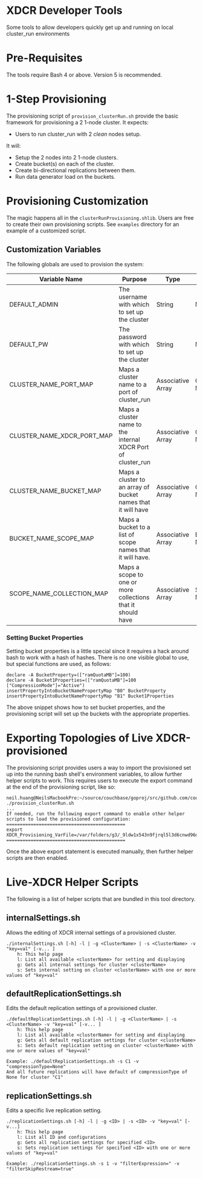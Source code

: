 # XDCR Developer Tools

Some tools to allow developers quickly get up and running on local cluster_run environments
# Pre-Requisites
The tools require Bash 4 or above. Version 5 is recommended.

# 1-Step Provisioning
The provisioning script of `provision_clusterRun.sh` provide the basic framework for provisioning a 2 1-node cluster. 
It expects:
   - Users to run cluster_run with 2 *clean* nodes setup.

It will:
  - Setup the 2 nodes into 2 1-node clusters.
  - Create bucket(s) on each of the cluster.
  - Create bi-directional replications between them.
  - Run data generator load on the buckets.

# Provisioning Customization
The magic happens all in the `clusterRunProvisioning.shlib`. Users are free to create their own provisioning scripts. See `examples` directory for an example of a customized script.
## Customization Variables
The following globals are used to provision the system:

| Variable Name              | Purpose                                                      | Type              | Key          | Value                     |
|----------------------------|--------------------------------------------------------------|-------------------|--------------|---------------------------|
| DEFAULT_ADMIN              | The username with which to set up the cluster                | String            | N/A          | Specified string          |
| DEFAULT_PW                 | The password with which to set up the cluster                | String            | N/A          | Specified String          |
| CLUSTER_NAME_PORT_MAP      | Maps a cluster name to a port of cluster_run                 | Associative Array | Cluster Name | Port Number               |
| CLUSTER_NAME_XDCR_PORT_MAP | Maps a cluster name to the internal XDCR Port of cluster_run | Associative Array | Cluster Name | XDCR Port number          |
| CLUSTER_NAME_BUCKET_MAP    | Maps a cluster to an array of bucket names that it will have | Associative Array | Cluster Name | Array of Bucket names     |
| BUCKET_NAME_SCOPE_MAP      | Maps a bucket to a list of scope names that it will have.    | Associative Array | Bucket Name  | Array of Scope names      |
| SCOPE_NAME_COLLECTION_MAP  | Maps a scope to one or more collections that it should have  | Associative Array | Scope Name   | Array of Collection names |

### Setting Bucket Properties
Setting bucket properties is a little special since it requires a hack around bash to work with a hash of hashes. There is no one visible global to use, but special functions are used, as follows:
```
declare -A BucketProperty=(["ramQuotaMB"]=100)
declare -A Bucket1Properties=(["ramQuotaMB"]=100 ["CompressionMode"]="Active")
insertPropertyIntoBucketNamePropertyMap "B0" BucketProperty
insertPropertyIntoBucketNamePropertyMap "B1" Bucket1Properties
```
The above snippet shows how to set bucket properties, and the provisioning script will set up the buckets with the appropriate properties.

# Exporting Topologies of Live XDCR-provisioned
The provisioning script provides users a way to import the provisioned set up into the running bash shell's environment variables, to allow further helper scripts to work.
This requires users to execute the export command at the end of the provisioning script, like so:

```
neil.huang@NeilsMacbookPro:~/source/couchbase/goproj/src/github.com/couchbase/goxdcr/tools$ ./provision_clusterRun.sh
...
If needed, run the following export command to enable other helper scripts to load the provisioned configuration:
============================================
export XDCR_Provisioning_VarFile=/var/folders/g3/_9ldw1x543n9fjrql5l3d6cnwd96dq/T/tmp.qPiaw4vz
============================================
```

Once the above export statement is executed manually, then further helper scripts are then enabled.

# Live-XDCR Helper Scripts
The following is a list of helper scripts that are bundled in this tool directory.

## internalSettings.sh
Allows the editing of XDCR internal settings of a provisioned cluster.
```
./internalSettings.sh [-h] -l | -g <ClusterName> | -s <ClusterName> -v "key=val" [-v... ]
	h: This help page
	l: List all available <clusterName> for setting and displaying
	g: Gets all internal settings for cluster <clusterName>
	s: Sets internal setting on cluster <clusterName> with one or more values of "key=val"
```

## defaultReplicationSettings.sh
Edits the default replication settings of a provisioned cluster.
```
./defaultReplicationSettings.sh [-h] -l | -g <ClusterName> | -s <ClusterName> -v "key=val" [-v... ]
	h: This help page
	l: List all available <clusterName> for setting and displaying
	g: Gets all default replication settings for cluster <clusterName>
	s: Sets default replication setting on cluster <clusterName> with one or more values of "key=val"

Example: ./defaultReplicationSettings.sh -s C1 -v "compressionType=None"
And all future replications will have default of compressionType of None for cluster "C1"
```

## replicationSettings.sh
Edits a specific live replication setting. 
```
./replicationSettings.sh [-h] -l | -g <ID> | -s <ID> -v "key=val" [-v...]
	h: This help page
	l: List all ID and configurations
	g: Gets all replication settings for specified <ID>
	s: Sets replication settings for specified <ID> with one or more values of "key=val"

Example: ./replicationSettings.sh -s 1 -v "filterExpression=" -v "filterSkipRestream=true"
```
